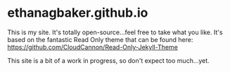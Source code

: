 # ethanagbaker.github.io

This is my site. It's totally open-source...feel free to take what you like. It's based on the fantastic Read Only theme
that can be found here: https://github.com/CloudCannon/Read-Only-Jekyll-Theme

This site is a bit of a work in progress, so don't expect too much...yet. 
